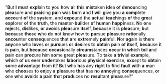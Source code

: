 "**B**ut **I** **mu**st **expl**ain **t**o **y**ou **h**ow **a**ll **th**is **mist**aken **id**ea **o**f **denou**ncing **plea**sure **a**nd **prai**sing **pa**in **w**as **bo**rn **a**nd **I** **wi**ll **gi**ve **y**ou **a** **comp**lete **acco**unt **o**f **t**he **sys**tem, **a**nd **expo**und **t**he **act**ual **teach**ings **o**f **t**he **gre**at **expl**orer **o**f **t**he **tru**th, **t**he **mas**ter-**buil**der **o**f **hum**an **happi**ness. **N**o **o**ne **reje**cts, **disl**ikes, **o**r **avo**ids **plea**sure **its**elf, **beca**use **i**t **i**s **plea**sure, **b**ut **beca**use **tho**se **w**ho **d**o **n**ot **kn**ow **h**ow **t**o **pur**sue **plea**sure **ratio**nally **encou**nter **conseq**uences **th**at **a**re **extre**mely **pain**ful. **N**or **aga**in **i**s **the**re **any**one **w**ho **lov**es **o**r **purs**ues **o**r **desi**res **t**o **obt**ain **pa**in **o**f **its**elf, **beca**use **i**t **i**s **pa**in, **b**ut **beca**use **occasi**onally **circums**tances **occ**ur **i**n **whi**ch **to**il **a**nd **pa**in **c**an **proc**ure **h**im **so**me **gre**at **plea**sure. **T**o **ta**ke **a** **triv**ial **exam**ple, **whi**ch **o**f **u**s **ev**er **under**takes **labor**ious **phys**ical **exer**cise, **exc**ept **t**o **obt**ain **so**me **advan**tage **fr**om **i**t? **B**ut **w**ho **h**as **a**ny **rig**ht **t**o **fi**nd **fau**lt **wi**th **a** **m**an **w**ho **choo**ses **t**o **enj**oy **a** **plea**sure **th**at **h**as **n**o **anno**ying **conseq**uences, **o**r **o**ne **w**ho **avo**ids **a** **pa**in **th**at **prod**uces **n**o **resul**tant **plea**sure?"